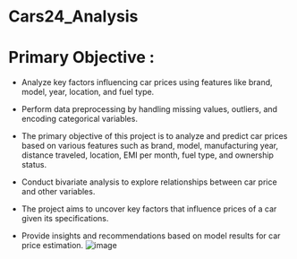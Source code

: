 # Cars24_Analysis
# Primary Objective : 
- Analyze key factors influencing car prices using features like brand, model, year, location, and fuel type.

- Perform data preprocessing by handling missing values, outliers, and encoding categorical variables.

- The primary objective of this project is to analyze and predict car prices based on various features such as brand, model, manufacturing year, distance traveled, location, EMI per month, fuel type, and ownership status. 

- Conduct bivariate analysis to explore relationships between car price and other variables.

- The project aims to uncover key factors that influence prices of a car given its specifications.

- Provide insights and recommendations based on model results for car price estimation.
![image](https://github.com/user-attachments/assets/f4ab7e36-e1b3-4b40-ac0f-77d6e74dcf1f)


